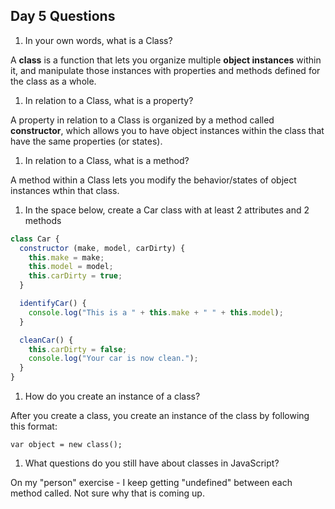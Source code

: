 ## Day 5 Questions

1. In your own words, what is a Class?

  A **class** is a function that lets you organize multiple **object instances** within it, and manipulate those instances with properties and methods defined for the class as a whole.

1. In relation to a Class, what is a property?

  A property in relation to a Class is organized by a method called **constructor**, which allows you to have object instances within the class that have the same properties (or states).

1. In relation to a Class, what is a method?

  A method within a Class lets you modify the behavior/states of object instances wthin that class.

1. In the space below, create a Car class with at least 2 attributes and 2 methods

  ```JavaScript
  class Car {
    constructor (make, model, carDirty) {
      this.make = make;
      this.model = model;
      this.carDirty = true;
    }

    identifyCar() {
      console.log("This is a " + this.make + " " + this.model);
    }

    cleanCar() {
      this.carDirty = false;
      console.log("Your car is now clean.");
    }
  }

  ```
1. How do you create an instance of a class?

After you create a class, you create an instance of the class by following this format:

`var object = new class();`

1. What questions do you still have about classes in JavaScript?

  On my "person" exercise - I keep getting "undefined" between each method called. Not sure why that is coming up.
